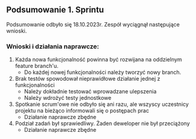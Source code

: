 ## Podsumowanie 1. Sprintu
Podsumowanie odbyło się 18.10.2023r. Zespół wyciągnął następujące wnioski.
### Wnioski i działania naprawcze:
1.  Każda nowa funkcjonalność powinna być rozwijana na oddzielnym feature branch'u.
    * Do każdej nowej funkcjonalności należy tworzyć nowy branch.
2.  Brak testów spowodował nieprawidłowe działanie jednej z funkcjonalności
    * Należy dokładnie testować wprowadzane ulepszenia
    * Należy wdrożyć testy jednostkowe
3.  Spotkanie scrum'owe nie odbyło się ani razu, ale wszyscy uczestnicy projektu na bieżąco informowali się o postępach prac
    * Działanie naprawcze zbędne
4.  Podział zadań był sprawiedliwy. Żaden deweloper nie był przeciążony
    * Działanie naprawcze zbędne
